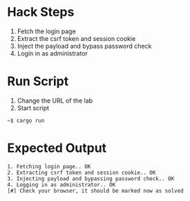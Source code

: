 # Hack Steps

1. Fetch the login page
2. Extract the csrf token and session cookie
3. Inject the payload and bypass password check
4. Login in as administrator

# Run Script

1. Change the URL of the lab
2. Start script

```
~$ cargo run
```

# Expected Output

```
1. Fetching login page.. OK
2. Extracting csrf token and session cookie.. OK
3. Injecting payload and bypassing password check.. OK
4. Logging in as administrator.. OK
[#] Check your browser, it should be marked now as solved
```
